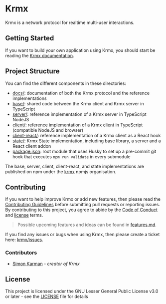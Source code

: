 # Krmx
Krmx is a network protocol for realtime multi-user interactions.

## Getting Started
If you want to build your own application using Krmx, you should start be reading the [Krmx documentation](https://simonkarman.github.io/krmx).


## Project Structure
You can find the different components in these directories:

- [docs/](./docs): documentation of both the Krmx protocol and the reference implementations
- [base/](./base): shared code between the Krmx client and Krmx server in TypeScript
- [server/](./server): reference implementation of a Krmx server in TypeScript NodeJS
- [client/](./client): reference implementation of a Krmx client in TypeScript (compatible NodeJS and browser)
- [client-react/](./client-react): reference implementation of a Krmx client as a React hook
- [state/](./state): Krmx State implementation, including base library, a server and a React client addon
- [package.json](./package.json): root module that uses Husky to set up a pre-commit git hook that executes `npm run validate` in every submodule

The base, server, client, client-react, and state implementations are published on npm under the [krmx](https://www.npmjs.com/org/krmx) npmjs organisation.

## Contributing
If you want to help improve Krmx or add new features, then please read the [Contributing Guidelines](./CONTRIBUTING.md) before submitting pull requests or reporting issues.
By contributing to this project, you agree to abide by the [Code of Conduct](./CODE_OF_CONDUCT.md) and [license](./LICENSE) terms.

> Possible upcoming features and ideas can be found in [features.md](./features.md).

If you find any issues or bugs when using Krmx, then please create a ticket here: [krmx/issues](https://github.com/simonkarman/krmx/issues).

### Contributors
- [Simon Karman](https://www.simonkarman.nl) - *creator of Krmx*

## License

This project is licensed under the GNU Lesser General Public License v3.0 or later - see the [LICENSE](./LICENSE) file for details
